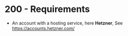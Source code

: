 # 200 - Requirements

- An account with a hosting service, here **Hetzner**, See https://accounts.hetzner.com/
